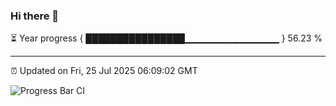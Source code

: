 ### Hi there 👋

⏳ Year progress { ████████████████▁▁▁▁▁▁▁▁▁▁▁▁▁▁ } 56.23 %

---

⏰ Updated on Fri, 25 Jul 2025 06:09:02 GMT

![Progress Bar CI](https://github.com/liununu/liununu/workflows/Progress%20Bar%20CI/badge.svg)

